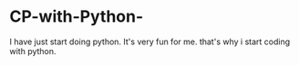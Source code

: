# CP-with-Python-
I have just start doing python. It's very fun for me. that's why i start coding with python. 
